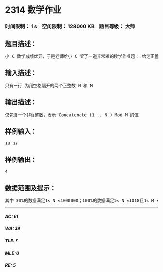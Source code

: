 # 2314 数学作业   
### 时间限制： 1 s&nbsp;&nbsp;&nbsp;&nbsp;空间限制： 128000 KB&nbsp;&nbsp;&nbsp;&nbsp;题目等级： 大师  
## 题目描述：  

<pre>
小 C 数学成绩优异，于是老师给小 C 留了一道非常难的数学作业题： 给定正整数 N 和 M ，要求计算 Concatenate (1 .. N ) Mod M 的值，其中Concatenate (1 .. N ) 是将所有正整数 1, 2, …, N 顺序连接起来得到的数。例如， N = 13, Concatenate (1 .. N ) = 12345678910111213. 小 C 想了大半天终于意识到这是一道不可能手算出来的题目，于是他只好向你求助，希望 你能编写一个程序帮他解决这个问题。
</pre>
  
  
## 输入描述：  

<pre>
只有一行 为用空格隔开的两个正整数 N 和 M
</pre>
  
  
## 输出描述：  

<pre>
仅包含一个非负整数，表示 Concatenate (1 .. N ) Mod M 的值
</pre>
  
  
## 样例输入：  

<pre>
13 13
</pre>
  
  
## 样例输出：  

<pre>
4
</pre>
  
  
## 数据范围及提示：  

<pre>
其中 30%的数据满足1≤ N ≤1000000；100%的数据满足1≤ N ≤1018且1≤ M ≤109
</pre>
  
  
***  

##### AC: 61  
##### WA: 39  
##### TLE: 7  
##### MLE: 0  
##### RE: 5  

